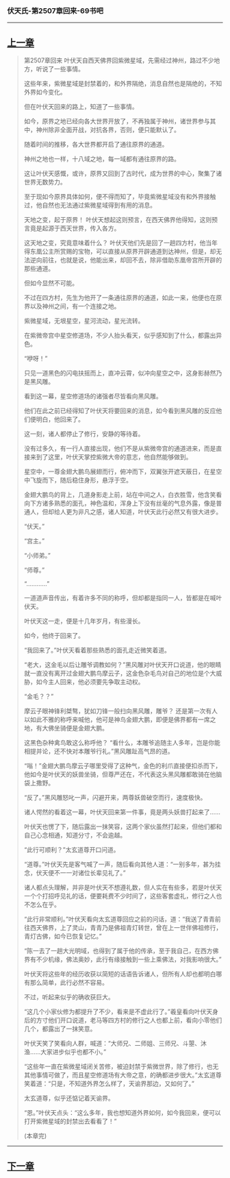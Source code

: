 ### 伏天氏-第2507章回来-69书吧

--------
[上一章](./43223dfe956aefb30bbab13394061e69.md)
--------


>
>
>
>第2507章回来
>叶伏天自西天佛界回紫微星域，先需经过神州，路过不少地方，听说了一些事情。
>
>这些年来，紫微星域是封禁着的，和外界隔绝，消息自然也是隔绝的，不知外界如今变化。
>
>但在叶伏天回来的路上，知道了一些事情。
>
>如今，原界之地已经向各大世界开放了，不再独属于神州，诸世界参与其中，神州除非全面开战，对抗各界，否则，便只能默认了。
>
>随着时间的推移，各大世界都开启了通往原界的通道。
>
>神州之地也一样，十八域之地，每一域都有通往原界的路。
>
>这让叶伏天感慨，或许，原界又回到了古时代，成为世界的中心，聚集了诸世界无数势力。
>
>至于现如今原界具体如何，便不得而知了，毕竟紫微星域没有和外界接触过，他自然也无法通过紫微星域得到有用的消息。
>
>天地之变，起于原界！
>叶伏天想起这则预言，在西天佛界他得知，这则预言竟是起源于西天世界，传入各方。
>
>这天地之变，究竟意味着什么？
>叶伏天他们先是回了一趟四方村，他当年得东凰公主所赏赐的宝物，可以直接从原界开辟通道到达神州，但是，却无法逆向前往，也就是说，他能出来，却回不去，除非借助东凰帝宫所开辟的那些通道。
>
>但如今显然不可能。
>
>不过在四方村，先生为他开了一条通往原界的通道，如此一来，他便也在原界以及神州之间，有一个连接之地。
>
>紫微星域，无垠星空，星河流动，星光流转。
>
>在紫微帝宫中星空修道场，不少人抬头看天，似乎感知到了什么，都露出异色。
>
>“咿呀！”
>
>只见一道黑色的闪电扶摇而上，直冲云霄，似冲向星空之中，这身影赫然乃是黑风雕。
>
>看到这一幕，星空修道场的诸强者尽皆看向黑风雕。
>
>他们在此之前已经得知了叶伏天将要回来的消息，如今看到黑风雕的反应他们便明白，他回来了。
>
>这一刻，诸人都停止了修行，安静的等待着。
>
>没有过多久，有一行人直接出现，他们不是从紫微帝宫的通道进来，而是直接来到了这里，叶伏天掌控紫微大帝的意志，他自然能够做到。
>
>星空中，一尊金翅大鹏鸟展翅而行，俯冲而下，双翼张开遮天蔽日，在星空中飞旋而下，随后稳住身形，悬浮于空。
>
>金翅大鹏鸟的背上，几道身影走上前，站在中间之人，白衣胜雪，他含笑看向下方诸多熟悉的面孔，神色温和，浑身上下没有丝毫的气息外露，像是普通人，但却给人更为非凡之感，诸人知道，叶伏天此行必然又有很大进步。
>
>“伏天。”
>
>“宫主。”
>
>“小师弟。”
>
>“师尊。”
>
>“…………”
>
>一道道声音传出，有着许多不同的称呼，但却都是指同一人，皆都是在喊叶伏天。
>
>叶伏天这一走，便是十几年岁月，有些漫长。
>
>如今，他终于回来了。
>
>“我回来了。”叶伏天看着那些熟悉的面孔走近微笑着道。
>
>“老大，这金毛以后让雕爷调教如何？”黑风雕对叶伏天开口说道，他的眼睛就一直没有离开过金翅大鹏鸟摩云子，这金色杂毛鸟对自己的地位是个大威胁，如今主人回来，他必须要先争取主动权。
>
>“金毛？？”
>
>摩云子眼神锋利桀骜，犹如刀锋一般扫向黑风雕，雕爷？
>还是第一次有人以如此不雅的称呼来喊他，他可是神鸟金翅大鹏，即便是佛界都有一席之地，有大佛坐骑便是金翅大鹏。
>
>这黑色杂种禽鸟敢这么称呼他？
>“看什么，本雕爷追随主人多年，岂是你能相提并论，还不快对本雕爷行礼。”黑风雕趾高气昂的道。
>
>“嗡！”金翅大鹏鸟摩云子哪里受得了这种气，金色的利爪直接便扣杀而下，他如今是叶伏天的妖兽坐骑，但尊严还在，不代表这头黑风雕都敢骑在他脑袋上撒野。
>
>“反了。”黑风雕怒叱一声，闪避开来，两尊妖兽破空而行，速度极快。
>
>诸人愕然的看着这一幕，叶伏天回来第一件事，竟是两头妖兽打起来了……
>
>叶伏天也愣了下，随后露出一抹笑容，这两个家伙虽然打起来，但他们都和自己心念相通，知道分寸，不会逾越。
>
>“此行可顺利？”太玄道尊开口问道。
>
>“道尊。”叶伏天先是客气喊了一声，随后看向其他人道：“一别多年，甚为挂念，伏天便不一一对诸位长辈见礼了。”
>
>诸人都点头理解，并非是叶伏天不想遵礼数，但人实在有些多，若是叶伏天一个个打招呼见礼的话，便要耗费不少时间了，这些客套虚礼，修行之人也不怎么在乎。
>
>“此行非常顺利。”叶伏天看向太玄道尊回应之前的问话，道：“我送了青青前往西天佛界，上了灵山，青青乃是佛祖青灯转世，曾在上一世伴佛祖修行，青灯古佛，如今已恢复记忆。”
>
>“陈一去了一趟大光明域，也得到了属于他的传承，至于我自己，在西方佛界有不少机缘，佛法奥妙，此行有缘接触到一些上乘佛法，对我影响很大。”
>
>叶伏天将这些年的经历收获以简短的话语告诉诸人，但所有人却也都明白哪有那么简单，此行必然不容易。
>
>不过，听起来似乎的确收获巨大。
>
>“这几个小家伙修为都提升了不少，看来是不虚此行了。”羲皇看向叶伏天身后的方寸他们开口说道，老马等四方村的修行之人也都上前，看向小零他们几个，都露出了一抹笑意。
>
>叶伏天笑了笑看向人群，喊道：“大师兄、二师姐、三师兄、斗曌、沐渔……大家进步似乎也都不小。”
>
>“这些年一直在紫微星域闭关苦修，被迫封禁于紫微世界，除了修行，也无其他事情可做了，而且星空修道场有大帝之意，的确都进步很大。”太玄道尊笑着道：“只是，不知道外界怎么样了，天谕界那边，又如何了。”
>
>太玄道尊，似乎还惦记着天谕界。
>
>“恩。”叶伏天点头：“这么多年，我也想知道外界如何，如今我回来，便可以打开紫微星域的封禁出去看看了！”
>
>(本章完)
>
>

--------
[下一章](./f4f984891818876e8ce40dba5b5fb776.md)
--------
